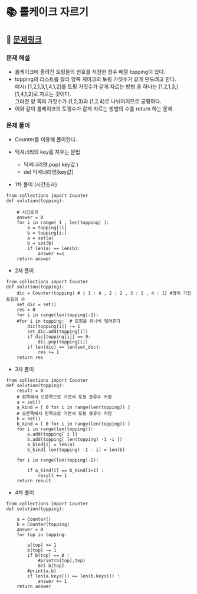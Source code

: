 
# 📚 롤케이크 자르기

## 📌 [문제링크](https://school.programmers.co.kr/learn/courses/30/lessons/132265)

### 문제 해설

- 롤케이크에 올려진 토핑들의 번호를 저장한 정수 배열 topping이 있다.
- topping의 리스트를 잘라 양쪽 케이크의 토핑 가짓수가 같게 만드려고 한다.  
예시) \[1,2,1,3,1,4,1,2\]를 토핑 가짓수가 같게 자르는 방법 중 하나는 \[1,2,1,3,\]  \[1,4,1,2\]로 자르는 것이다.  
그러면 양 쪽의 가짓수가 (1,2,3)과 (1,2,4)로 나뉘어지므로 공평하다.
- 이와 같이 롤케이크의 토핑수가 같게 자르는 방법의 수를 return 하는 문제.

### 문제 풀이

- Counter를 이용해 풀이한다.
- 딕셔너리의 key를 지우는 문법
    - 딕셔너리명.pop( key값 )
    - del 딕셔너리명\[key값\]

- 1차 풀이 (시간초과)

```
from collections import Counter
def solution(topping):

    # 시간초과
    answer = 0
    for i in range( 1 , len(topping) ):  
        a = topping[:i]
        b = topping[i:]
        a = set(a)
        b = set(b)
        if len(a) == len(b):
            answer +=1
    return answer
```

- 2차 풀이

```
from collections import Counter
def solution(topping):
    dic = Counter(topping) # { 1 : 4 , 2 : 2 , 3 : 1 , 4 : 1} #형이 가진 토핑의 수
    set_dic = set()
    res = 0
    for i in range(len(topping)-1):
    #for i in topping:  # 토핑을 하나씩 덜어준다
        dic[topping[i]] -= 1
        set_dic.add(topping[i])
        if dic[topping[i]] == 0:
            dic.pop(topping[i])
        if len(dic) == len(set_dic):
            res += 1
    return res
```

- 3차 풀이

```
from collections import Counter
def solution(topping):
    result = 0
    # 왼쪽에서 오른쪽으로 가면서 토핑 종류수 저장
    a = set()
    a_kind = [ 0 for i in range(len(topping)) ]
    # 오른쪽에서 왼쪽으로 가면서 토핑 종류수 저장
    b = set()
    b_kind = [ 0 for i in range(len(topping)) ]
    for i in range(len(topping)):
        a.add(topping[ i ])
        b.add(topping[ len(topping) -1 -i ])
        a_kind[i] = len(a)
        b_kind[ len(topping) -1 - i] = len(b)
        
    for i in range(len(topping)-1):
        
        if a_kind[i] == b_kind[i+1] :
            result += 1
    return result
```

- 4차 풀이

```
from collections import Counter
def solution(topping):
    
    a = Counter()
    b = Counter(topping)
    answer = 0
    for top in topping:
    
        a[top] += 1
        b[top] -= 1
        if b[top] == 0 :
            #print(b[top],top)
            del b[top]
        #print(a,b)
        if len(a.keys()) == len(b.keys()) :
            answer += 1
    return answer
```

